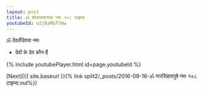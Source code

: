 ```yaml
---
layout: post
title: ॐ शोकनाशनाया नमः १०८ टाइम्स
youtubeId: u2jBaMGf7mw
---
```

 
 
 ॐ देवतीदेवया नमः  
 
 -  देवों के देव कौन हैं 
 
  
 
  
 
 
 
 
 
 


{% include youtubePlayer.html id=page.youtubeId %}
 
[Next]({{ site.baseurl }}{% link  split2/_posts/2016-09-16-ॐ नारसिंहावपुषे नमः १०८ टाइम्स.md%})
 
